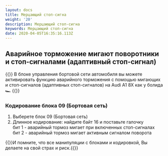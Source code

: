 ```yaml
---
layout: docs
title: Мерцающий стоп-сигна
weight: '20'
description: Мерцающий стоп-сигна
keywords: Мерцающий стоп-сигна
date: 2020-04-05T16:35:16.113Z
---
```

## Аварийное торможение мигают поворотники и стоп-сигналами (адаптивный стоп-сигнал)

{{<hint info>}} В блоке управления бортовой сети автомобиля вы можете активировать функцию аварийного торможения с помощью мигающих и стоп-сигналов (адаптивных стоп-сигналов) на Audi A1 8X как у болида 🏎️  {{</hint>}}

### **Кодирование блока 09 (Бортовая сеть)**

1. Выберете блок 09 (Бортовая сеть)
2. Длинное кодирование: найдите байт 16 и поставьте галочку\
   бит 1 - аварийный тормоз мигает при включенных стоп-сигналах\
   бит 2 - аварийный тормоз мигает активным сигналом поворота


{{<hint danger>}}И помните, что все манипуляции с блоками и кодировкой, Вы делаете на свой страх и риск.{{</hint>}}